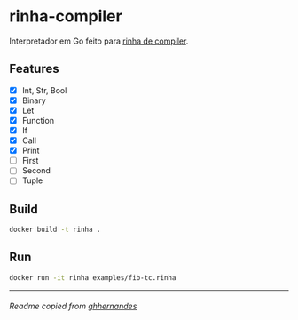 # rinha-compiler

Interpretador em Go feito para [rinha de compiler](https://github.com/aripiprazole/rinha-de-compiler).

## Features

- [x] Int, Str, Bool
- [x] Binary
- [x] Let
- [x] Function
- [x] If
- [x] Call
- [x] Print
- [ ] First
- [ ] Second
- [ ] Tuple

## Build

```bash
docker build -t rinha .
```

## Run

```bash
docker run -it rinha examples/fib-tc.rinha
```

---

###### Readme copied from [ghhernandes](https://github.com/ghhernandes/rinha-compiler-go)
